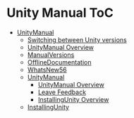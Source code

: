 Unity Manual ToC
================
 - [UnityManual]()
	 - [Switching between Unity versions](SwitchingDocumentationVersions.md)
	 - [UnityManual Overview](UnityManual.md)
	 - [ManualVersions](ManualVersions.md)
	 - [OfflineDocumentation](OfflineDocumentation.md)
	 - [WhatsNew56](WhatsNew56.md)
	 - [UnityManual]()
		 - [UnityManual Overview](UnityManual_1.md)
		 - [Leave Feedback](LeaveFeedback.md)
		 - [InstallingUnity Overview](InstallingUnity.md)
	 - [InstallingUnity]()

